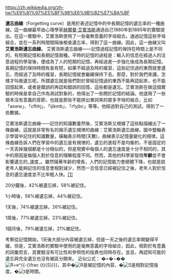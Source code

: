 https://zh.wikipedia.org/zh-tw/%E9%81%97%E5%BF%98%E6%9B%B2%E7%BA%BF

**遺忘曲線**（Forgetting curve）是用於表述記憶中的中長期記憶的遺忘率的一種曲線。這一曲線最早由心理學家[赫爾曼·艾賓浩斯](https://zh.wikipedia.org/wiki/%E8%B5%AB%E5%B0%94%E6%9B%BC%C2%B7%E8%89%BE%E5%AE%BE%E6%B5%A9%E6%96%AF "赫爾曼·艾賓浩斯")通過自己1880年到1885年的實驗提出。在這一實驗中，艾賓浩斯使用了一些毫無意義的字母組合。通過記憶這些字母組合，並在一系列時間間隔後檢查遺忘率，得到了這一曲線。因此，這一曲線又叫**艾賓浩斯遺忘曲線**。
艾賓浩斯遺忘曲線——記憶過程記憶的保持在時間上是不同的，有短期記憶和長期記憶兩種。平時的記憶的過程是：輸入的信息在經過人的注意過程的學習後，便成為了人的短期的記憶，再經過進一步強化後成為長期記憶。長期記憶的保持時間有長有短，如果不經過及時的複習，這些記住過的東西就會遺忘，而經過了及時的複習，長期記憶就會繼續保持下去。那麼，對於我們來講，怎樣才叫做遺忘呢，所謂遺忘就是我們對於曾經記憶過的東西不能再認起來，也不能回憶起來，或者是錯誤的再認和錯誤的回憶，這些都是遺忘。艾賓浩斯在做這個實驗的時候是拿自己作為測試對象的，他得出了一些關於記憶的結論。他選用了一些根本沒有意義的音節，也就是那些不能拼出單詞來的眾多字母的組合，比如「asww」、「cfhhj」、「ijikmb」、「rfyjbc」等等。他經過對自己的測試，得到了一些數據。

艾賓浩斯遺忘曲線——記住的知識數量然後，艾賓浩斯又根據了這些點描繪出了一條曲線，這就是非常有名的揭示遺忘規律的曲線：艾賓浩斯遺忘曲線，圖中豎軸表示學習中記住的知識數量，橫軸表示時間(天數)，曲線表示記憶量變化的規律。這條曲線告訴人們在學習中的遺忘是有規律的，遺忘的進程不是均衡的，不是固定的一天丟掉幾個都是十分相似的，但是現實中每個人的遺忘速度是十分不相同的，其中的原因是每個人對於信息的理解程度不同。然而，其他的科學家發現**年齡**並不會影響遺忘的_速度_。雖然隨著年齡的增長，人們的記憶能力會總體下降，也就是說老年人能夠記住的信息會相對減少，然而一旦信息已經被記住之後，老年人對於信息的遺忘速度並不比年輕人快。[[1]](https://zh.wikipedia.org/zh-tw/%E9%81%97%E5%BF%98%E6%9B%B2%E7%BA%BF#cite_note-1)

20分鐘後，42%被遺忘掉，58%被記住。

1小時後，56%被遺忘掉，44%被記住。

1天後，74%被遺忘掉，26%被記住。

1周後，77%被遺忘掉，23%被記住。

1個月後，79%被遺忘掉，21%被記住。

考察從記憶開始，1天後大部分內容被遺忘掉，但是一天之後的遺忘率開變得平緩。但是，艾賓浩斯的實驗中使用的是毫無意義的字母組合，因此，相對於有意義的詞彙而言，其實驗沒有可比性和參照性的指責也同時存在。並且，再認知可能的遺忘與完全遺忘也沒有被區分開來。 近似公式： �=�−��![R=e^{{-{\frac  {t}{S}}}}](https://wikimedia.org/api/rest_v1/media/math/render/svg/cbf8dc028ad8ef102761ec0707204ee9e8201d1d)，其中�![R](https://wikimedia.org/api/rest_v1/media/math/render/svg/4b0bfb3769bf24d80e15374dc37b0441e2616e33)是被記憶的內容，�![S](https://wikimedia.org/api/rest_v1/media/math/render/svg/4611d85173cd3b508e67077d4a1252c9c05abca2)是相對記憶強度，�![t](https://wikimedia.org/api/rest_v1/media/math/render/svg/65658b7b223af9e1acc877d848888ecdb4466560)是時間。